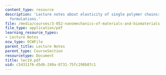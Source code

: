 ```yaml
---
content_type: resource
description: 'Lecture notes about elasticity of single polymer chains: theoretical
  formulations.'
file: /media/courses/3-052-nanomechanics-of-materials-and-biomaterials-spring-2007/c54311f6d5d6249a873175fc298b87c1_lec19.pdf
file_type: application/pdf
learning_resource_types:
- Lecture Notes
ocw_type: OCWFile
parent_title: Lecture Notes
parent_type: CourseSection
resourcetype: Document
title: lec19.pdf
uid: c54311f6-d5d6-249a-8731-75fc298b87c1
---
```


